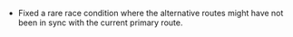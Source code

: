 - Fixed a rare race condition where the alternative routes might have not been in sync with the current primary route.  